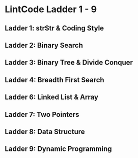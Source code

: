 # LintCode Ladder 1 - 9

## Ladder 1: strStr & Coding Style
## Ladder 2: Binary Search
## Ladder 3: Binary Tree & Divide Conquer
## Ladder 4: Breadth First Search
## Ladder 6: Linked List & Array
## Ladder 7: Two Pointers
## Ladder 8: Data Structure
## Ladder 9: Dynamic Programming
